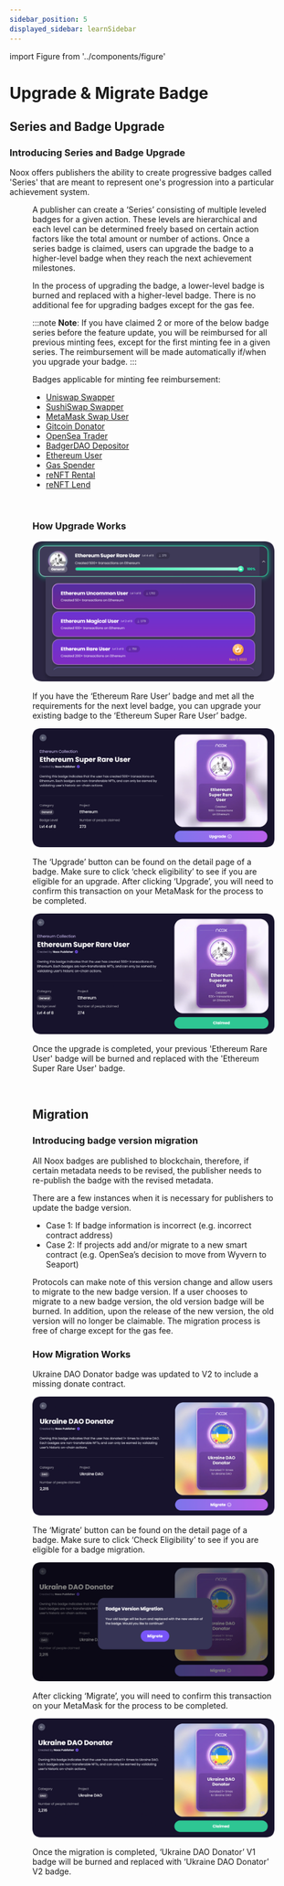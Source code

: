 ```yaml
---
sidebar_position: 5
displayed_sidebar: learnSidebar
---
```

import Figure from '../components/figure'

# Upgrade & Migrate Badge

## Series and Badge Upgrade

### Introducing Series and Badge Upgrade

Noox offers publishers the ability to create progressive badges called 'Series' that are meant to represent one's progression into a particular achievement system.

<Figure caption="Ethereum User Series" src="/img/ethereumUserSeries.png"/>

A publisher can create a ‘Series’ consisting of multiple leveled badges for a given action. These levels are hierarchical and each level can be determined freely based on certain action factors like the total amount or number of actions. Once a series badge is claimed, users can upgrade the badge to a higher-level badge when they reach the next achievement milestones. 

In the process of upgrading the badge, a lower-level badge is burned and replaced with a higher-level badge. There is no additional fee for upgrading badges except for the gas fee.

:::note
<b>Note</b>: If you have claimed 2 or more of the below badge series before the feature update, you will be reimbursed for all previous minting fees, except for the first minting fee in a given series. The reimbursement will be made automatically if/when you upgrade your badge.
:::

Badges applicable for minting fee reimbursement:
- [Uniswap Swapper](https://noox.world/badge/104577845207406739233498577831854075688817521750848206372017175842561722417169)
- [SushiSwap Swapper](https://noox.world/badge/104577845207406739233498577831854075688817521750848206372017175842561722417153)
- [MetaMask Swap User](https://noox.world/badge/104577845207406739233498577831854075688817521750848206372017175842561722417180)
- [Gitcoin Donator](https://noox.world/badge/104577845207406739233498577831854075688817521750848206372017175842561722417213)
- [OpenSea Trader](https://noox.world/badge/104577845207406739233498577831854075688817521750848206372017175842561722417236)
- [BadgerDAO Depositor](https://noox.world/badge/104577845207406739233498577831854075688817521750848206372017175842561722417191)
- [Ethereum User](https://noox.world/badge/104577845207406739233498577831854075688817521750848206372017175842561722417161)
- [Gas Spender](https://noox.world/badge/104577845207406739233498577831854075688817521750848206372017175842561722417275)
- [reNFT Rental](https://noox.world/badge/104577845207406739233498577831854075688817521750848206372017175842561722417284)
- [reNFT Lend](https://noox.world/badge/104577845207406739233498577831854075688817521750848206372017175842561722417287)
<br class="in" />

### How Upgrade Works

![upgrade1](/img/upgrade1.png)

If you have the ‘Ethereum Rare User’ badge and met all the requirements for the next level badge, you can upgrade your existing badge to the ‘Ethereum Super Rare User’ badge. 

![upgrade2](/img/upgrade2.png)

The ‘Upgrade’ button can be found on the detail page of a badge. Make sure to click ‘check eligibility’ to see if you are eligible for an upgrade. After clicking ‘Upgrade’, you will need to confirm this transaction on your MetaMask for the process to be completed. 

![upgrade3](/img/upgrade3.png)

Once the upgrade is completed, your previous 'Ethereum Rare User' badge will be burned and replaced with the 'Ethereum Super Rare User' badge.

<br class="in" />

## Migration

### Introducing badge version migration 
All Noox badges are published to blockchain, therefore, if certain metadata needs to be revised, the publisher needs to re-publish the badge with the revised metadata.

There are a few instances when it is necessary for publishers to update the badge version.
- Case 1: If badge information is incorrect (e.g. incorrect contract address)
- Case 2: If projects add and/or migrate to a new smart contract (e.g. OpenSea’s decision to move from Wyvern to Seaport)

Protocols can make note of this version change and allow users to migrate to the new badge version. If a user chooses to migrate to a new badge version, the old version badge will be burned. In addition, upon the release of the new version, the old version will no longer be claimable. The migration process is free of charge except for the gas fee. 
<br class="in" />


### How Migration Works
Ukraine DAO Donator badge was updated to V2 to include a missing donate contract. 

![migrate1](/img/migrate1.png)

The ‘Migrate’ button can be found on the detail page of a badge. Make sure to click ‘Check Eligibility’ to see if you are eligible for a badge migration. 

![migrate2](/img/migrate2.png)

After clicking ‘Migrate’, you will need to confirm this transaction on your MetaMask for the process to be completed.

![migrate3](/img/migrate3.png)

Once the migration is completed, ‘Ukraine DAO Donator’ V1 badge will be burned and replaced with ‘Ukraine DAO Donator’ V2 badge.
